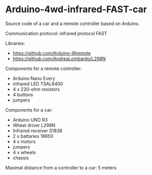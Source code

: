 # Arduino-4wd-infrared-FAST-car
Source code of a car and a remote controller based on Arduino.

Communication protocol: infrared protocol FAST

Libraries:
  - https://github.com/Arduino-IRremote
  - https://github.com/AndreaLombardo/L298N

Components for a remote controller:
  - Arduino Nano Every
  - infrared LED TSAL6400
  - 4 x 220-ohm resistors
  - 4 buttons
  - jumpers

Components for a car:
  - Arduino UNO R3
  - Wheel driver L298N
  - Infrared receiver S1838
  - 2 x battaries 18650
  - 4 x motors
  - jumpers
  - 4 x wheels
  - chassis

Maximal distance from a controller to a car: 5 meters
